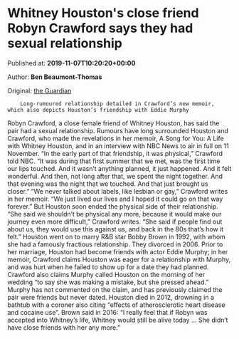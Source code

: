 
# Whitney Houston's close friend Robyn Crawford says they had sexual relationship

Published at: **2019-11-07T10:20:20+00:00**

Author: **Ben Beaumont-Thomas**

Original: [the Guardian](https://www.theguardian.com/music/2019/nov/07/whitney-houston-close-friend-robyn-crawford-memoir-says-they-had-sexual-relationship)


        Long-rumoured relationship detailed in Crawford’s new memoir, which also depicts Houston’s friendship with Eddie Murphy
      
Robyn Crawford, a close female friend of Whitney Houston, has said the pair had a sexual relationship.
Rumours have long surrounded Houston and Crawford, who made the revelations in her memoir, A Song for You: A Life with Whitney Houston, and in an interview with NBC News to air in full on 11 November. “In the early part of that friendship, it was physical,” Crawford told NBC. “It was during that first summer that we met, was the first time our lips touched. And it wasn’t anything planned, it just happened. And it felt wonderful. And then, not long after that, we spent the night together. And that evening was the night that we touched. And that just brought us closer.”
“We never talked about labels, like lesbian or gay,” Crawford writes in her memoir. “We just lived our lives and I hoped it could go on that way forever.” But Houston soon ended the physical side of their relationship. “She said we shouldn’t be physical any more, because it would make our journey even more difficult,” Crawford writes. “She said if people find out about us, they would use this against us, and back in the 80s that’s how it felt.”
Houston went on to marry R&B star Bobby Brown in 1992, with whom she had a famously fractious relationship. They divorced in 2006. Prior to her marriage, Houston had become friends with actor Eddie Murphy; in her memoir, Crawford claims Houston was eager for a relationship with Murphy, and was hurt when he failed to show up for a date they had planned. Crawford also claims Murphy called Houston on the morning of her wedding “to say she was making a mistake, but she pressed ahead.” Murphy has not commented on the claim, and has previously claimed the pair were friends but never dated.
Houston died in 2012, drowning in a bathtub with a coroner also citing “effects of atherosclerotic heart disease and cocaine use”. Brown said in 2016: “I really feel that if Robyn was accepted into Whitney’s life, Whitney would still be alive today … She didn’t have close friends with her any more.”
